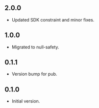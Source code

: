 ## 2.0.0

- Updated SDK constraint and minor fixes.

## 1.0.0

- Migrated to null-safety.

## 0.1.1

- Version bump for pub.

## 0.1.0

- Initial version.
